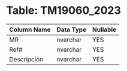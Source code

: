 # Table: TM19060_2023

| Column Name | Data Type | Nullable |
|-------------|-----------|----------|
| MR | nvarchar | YES |
| Ref# | nvarchar | YES |
| Descripción | nvarchar | YES |
